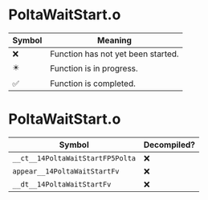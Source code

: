 # PoltaWaitStart.o
| Symbol | Meaning 
| ------------- | ------------- 
| :x: | Function has not yet been started. 
| :eight_pointed_black_star: | Function is in progress. 
| :white_check_mark: | Function is completed. 


# PoltaWaitStart.o
| Symbol | Decompiled? |
| ------------- | ------------- |
| `__ct__14PoltaWaitStartFP5Polta` | :x: |
| `appear__14PoltaWaitStartFv` | :x: |
| `__dt__14PoltaWaitStartFv` | :x: |
